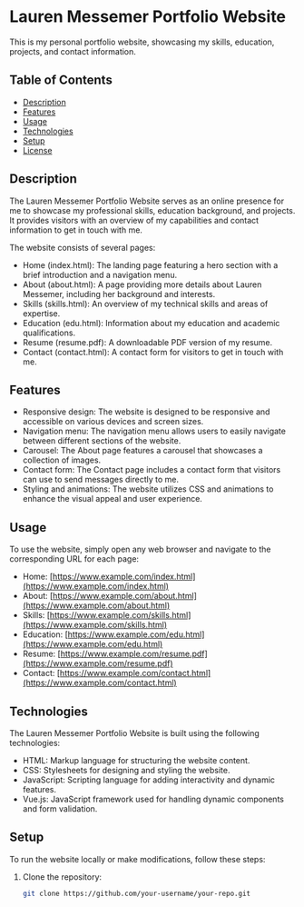 # Lauren Messemer Portfolio Website

This is my personal portfolio website, showcasing my skills, education, projects, and contact information.

## Table of Contents

- [Description](#description)
- [Features](#features)
- [Usage](#usage)
- [Technologies](#technologies)
- [Setup](#setup)
- [License](#license)

## Description

The Lauren Messemer Portfolio Website serves as an online presence for me to showcase my professional skills, education background, and projects. It provides visitors with an overview of my capabilities and contact information to get in touch with me.

The website consists of several pages:

- Home (index.html): The landing page featuring a hero section with a brief introduction and a navigation menu.
- About (about.html): A page providing more details about Lauren Messemer, including her background and interests.
- Skills (skills.html): An overview of my technical skills and areas of expertise.
- Education (edu.html): Information about my education and academic qualifications.
- Resume (resume.pdf): A downloadable PDF version of my resume.
- Contact (contact.html): A contact form for visitors to get in touch with me.

## Features

- Responsive design: The website is designed to be responsive and accessible on various devices and screen sizes.
- Navigation menu: The navigation menu allows users to easily navigate between different sections of the website.
- Carousel: The About page features a carousel that showcases a collection of images.
- Contact form: The Contact page includes a contact form that visitors can use to send messages directly to me.
- Styling and animations: The website utilizes CSS and animations to enhance the visual appeal and user experience.

## Usage

To use the website, simply open any web browser and navigate to the corresponding URL for each page:

- Home: [https://www.example.com/index.html](https://www.example.com/index.html)
- About: [https://www.example.com/about.html](https://www.example.com/about.html)
- Skills: [https://www.example.com/skills.html](https://www.example.com/skills.html)
- Education: [https://www.example.com/edu.html](https://www.example.com/edu.html)
- Resume: [https://www.example.com/resume.pdf](https://www.example.com/resume.pdf)
- Contact: [https://www.example.com/contact.html](https://www.example.com/contact.html)

## Technologies

The Lauren Messemer Portfolio Website is built using the following technologies:

- HTML: Markup language for structuring the website content.
- CSS: Stylesheets for designing and styling the website.
- JavaScript: Scripting language for adding interactivity and dynamic features.
- Vue.js: JavaScript framework used for handling dynamic components and form validation.

## Setup

To run the website locally or make modifications, follow these steps:

1. Clone the repository:

   ```bash
   git clone https://github.com/your-username/your-repo.git
